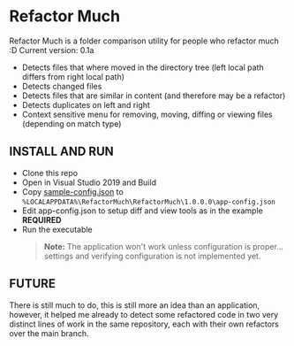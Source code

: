 # Refactor Much

Refactor Much is a folder comparison utility for people who refactor much :D
Current version: 0.1a

- Detects files that where moved in the directory tree (left local path differs from right local path)
- Detects changed files
- Detects files that are similar in content (and therefore may be a refactor)
- Detects duplicates on left and right
- Context sensitive menu for removing, moving, diffing or viewing files (depending on match type)

## INSTALL AND RUN

- Clone this repo
- Open in Visual Studio 2019 and Build
- Copy [sample-config.json]() to `%LOCALAPPDATA%\RefactorMuch\RefactorMuch\1.0.0.0\app-config.json`
- Edit app-config.json to setup diff and view tools as in the example **REQUIRED**
- Run the executable
  > **Note:** The application won't work unless configuration is proper... settings and verifying configuration is not implemented yet.

## FUTURE

There is still much to do, this is still more an idea than an application, however, it helped me already to detect some refactored code in two very distinct lines of work in the same repository, each with their own refactors over the main branch.
